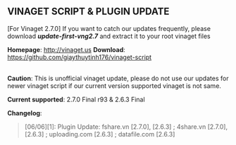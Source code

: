 ##  VINAGET SCRIPT & PLUGIN UPDATE

[For Vinaget 2.7.0] If you want to catch our updates frequently, please download **_update-first-vng2.7_** and extract it to your root vinaget files

<b>Homepage</b>: http://vinaget.us
<b>Download</b>: https://github.com/giaythuytinh176/vinaget-script <br/><br/>

<b>Caution</b>: This is unofficial vinaget update, please do not use our updates for newer vinaget script if our current version supported vinaget is not same.

<b>Current supported</b>: 2.7.0 Final r93 & 2.6.3 Final

<b>Changelog</b>:<br>
> [06/06][1]: Plugin Update: fshare.vn [2.7.0], [2.6.3] ; 4share.vn [2.7.0], [2.6.3] ; uploading.com [2.6.3] ; datafile.com [2.6.3]
